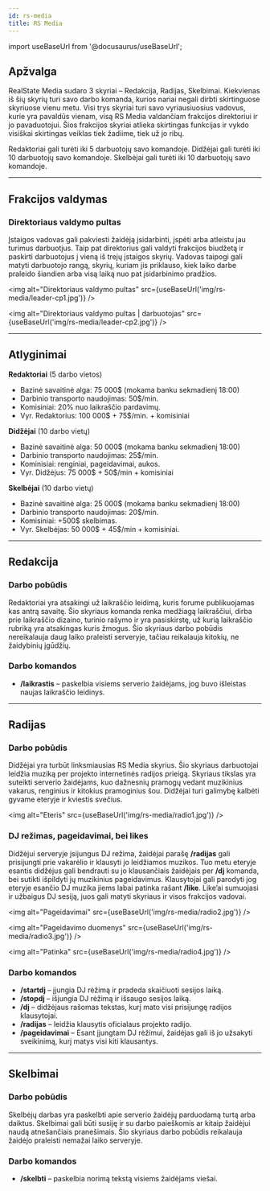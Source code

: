 ```yaml
---
id: rs-media
title: RS Media
---
```


import useBaseUrl from '@docusaurus/useBaseUrl';

## Apžvalga

RealState Media sudaro 3 skyriai – Redakcija, Radijas, Skelbimai. Kiekvienas iš šių skyrių turi savo darbo komanda, kurios nariai negali dirbti skirtinguose skyriuose vienu metu. Visi trys skyriai turi savo vyriausiuosius vadovus, kurie yra pavaldūs vienam, visą RS Media valdančiam frakcijos direktoriui ir jo pavaduotojui. Šios frakcijos skyriai atlieka skirtingas funkcijas ir vykdo visiškai skirtingas veiklas tiek žadiime, tiek už jo ribų.

Redaktoriai gali turėti iki 5 darbuotojų savo komandoje. Didžėjai gali turėti iki 10 darbuotojų savo komandoje. Skelbėjai gali turėti iki 10 darbuotojų savo komandoje.

---

## Frakcijos valdymas
### Direktoriaus valdymo pultas

Įstaigos vadovas gali pakviesti žaidėją įsidarbinti, įspėti arba atleistu jau turimus darbuotjus. Taip pat direktorius gali valdyti frakcijos biudžetą ir paskirti darbuotojus į vieną iš trejų įstaigos skyrių. Vadovas taipogi gali matyti darbuotojo rangą, skyrių, kuriam jis priklauso, kiek laiko darbe praleido šiandien arba visą laiką nuo pat įsidarbinimo pradžios.

<img alt="Direktoriaus valdymo pultas" src={useBaseUrl('img/rs-media/leader-cp1.jpg')} />

<img alt="Direktoriaus valdymo pultas | darbuotojas" src={useBaseUrl('img/rs-media/leader-cp2.jpg')} />

---

## Atlyginimai
**Redaktoriai** (5 darbo vietos)
* Bazinė savaitinė alga: 75 000$ (mokama banku sekmadienį 18:00)
* Darbinio transporto naudojimas: 50$/min.
* Komisiniai: 20% nuo laikraščio pardavimų.
* Vyr. Redaktorius: 100 000$ + 75$/min. + komisiniai

**Didžėjai** (10 darbo vietų)
* Bazinė savaitinė alga: 50 000$ (mokama banku sekmadienį 18:00)
* Darbinio transporto naudojimas: 25$/min.
* Kominisiai: renginiai, pageidavimai, aukos.
* Vyr. Didžėjus: 75 000$ + 50$/min + komisiniai

**Skelbėjai** (10 darbo vietų)
* Bazinė savaitinė alga: 25 000$ (mokama banku sekmadienį 18:00)
* Darbinio transporto naudojimas: 20$/min.
* Komisiniai: +500$ skelbimas.
* Vyr. Skelbėjas: 50 000$ + 45$/min + komisiniai.

---

## Redakcija
### Darbo pobūdis

Redaktoriai yra atsakingi už laikraščio leidimą, kuris forume publikuojamas kas antrą savaitę. Šio skyriaus komanda renka medžiagą laikraščiui, dirba prie laikraščio dizaino, turinio rašymo ir yra pasiskirstę, už kurią laikraščio rubriką yra atsakingas kuris žmogus. Šio skyriaus darbo pobūdis nereikalauja daug laiko praleisti serveryje, tačiau reikalauja kitokių, ne žaidybinių įgūdžių.

### Darbo komandos

* **/laikrastis** – paskelbia visiems serverio žaidėjams, jog buvo išleistas naujas laikraščio leidinys.

---

## Radijas
### Darbo pobūdis

Didžėjai yra turbūt linksmiausias RS Media skyrius. Šio skyriaus darbuotojai leidžia muziką per projekto internetinės radijos prieigą. Skyriaus tikslas yra suteikti serverio žaidėjams, kuo dažnesnių pramogų vedant muzikinius vakarus, renginius ir kitokius pramoginius šou. Didžėjai turi galimybę kalbėti gyvame eteryje ir kviestis svečius.

<img alt="Eteris" src={useBaseUrl('img/rs-media/radio1.jpg')} />

### DJ režimas, pageidavimai, bei likes

Didžėjui serveryje įsijungus DJ režima, žaidėjai parašę **/radijas** gali prisijungti prie vakarėlio ir klausyti jo leidžiamos muzikos. Tuo metu eteryje esantis didžėjus gali bendrauti su jo klausančiais žaidėjais per **/dj** komanda, bei sutikti išpildyti jų muzikinius pageidavimus. Klausytojai gali parodyti jog eteryje esančio DJ muzika jiems labai patinka rašant **/like**. Like’ai sumuojasi ir užbaigus DJ sesiją, juos gali matyti skyriaus ir visos frakcijos vadovai.

<img alt="Pageidavimai" src={useBaseUrl('img/rs-media/radio2.jpg')} />

<img alt="Pageidavimo duomenys" src={useBaseUrl('img/rs-media/radio3.jpg')} />

<img alt="Patinka" src={useBaseUrl('img/rs-media/radio4.jpg')} />

### Darbo komandos

* **/startdj** – įjungia DJ rėžimą ir pradeda skaičiuoti sesijos laiką.
* **/stopdj** – išjungia DJ rėžimą ir išsaugo sesijos laiką.
* **/dj** – didžėjaus rašomas tekstas, kurį mato visi prisijungę radijos klausytojai.
* **/radijas** – leidžia klausytis oficialaus projekto radijo.
* **/pageidavimai** – Esant įjungtam DJ rėžimui, žaidėjas gali iš jo užsakyti sveikinimą, kurį matys visi kiti klausantys.

---

## Skelbimai
### Darbo pobūdis

Skelbėjų darbas yra paskelbti apie serverio žaidėjų parduodamą turtą arba daiktus. Skelbimai gali būti susiję ir su darbo paieškomis ar kitaip žaidėjui naudą atnešančiais pranešimais. Šio skyriaus darbo pobūdis reikalauja žaidėjo praleisti nemažai laiko serveryje.

### Darbo komandos

* **/skelbti** – paskelbia norimą tekstą visiems žaidėjams viešai.
